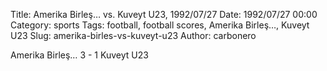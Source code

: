 Title: Amerika Birleş… vs. Kuveyt U23, 1992/07/27
Date: 1992/07/27 00:00
Category: sports
Tags: football, football scores, Amerika Birleş…, Kuveyt U23
Slug: amerika-birles-vs-kuveyt-u23
Author: carbonero


Amerika Birleş… 3 - 1 Kuveyt U23
